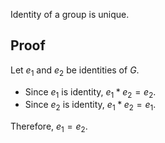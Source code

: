 Identity of a group is unique.

## Proof

Let $e_1$ and $e_2$ be identities of $G$.

* Since $e_1$ is identity, $e_1 * e_2 = e_2$.
* Since $e_2$ is identity, $e_1 * e_2 = e_1$.

Therefore, $e_1 = e_2$.
